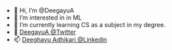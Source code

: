 - 👋 Hi, I’m @DeegayuA
- 👀 I’m interested in in ML
- 🌱 I’m currently learning CS as a subject in my degree.
- 💞️ [DeegayuA @Twitter](https://twitter.com/DeegayuA) 
- 📫 [Deeghayu Adhikari @Linkedin](https://www.linkedin.com/in/deeghayu/)

<!---
DeegayuA/DeegayuA is a ✨ special ✨ repository because its `README.md` (this file) appears on your GitHub profile.
You can click the Preview link to take a look at your changes.
--->
